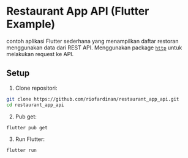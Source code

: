 #  Restaurant App API (Flutter Example)

contoh aplikasi Flutter sederhana yang menampilkan daftar restoran menggunakan data dari REST API. Menggunakan package [`http`](https://pub.dev/packages/http) untuk melakukan request ke API.

## Setup
1. Clone repositori:
```bash
git clone https://github.com/riofardinan/restaurant_app_api.git
cd restaurant_app_api
```
2. Pub get:
```bash
flutter pub get
```
3. Run Flutter:
```bash
flutter run
```
